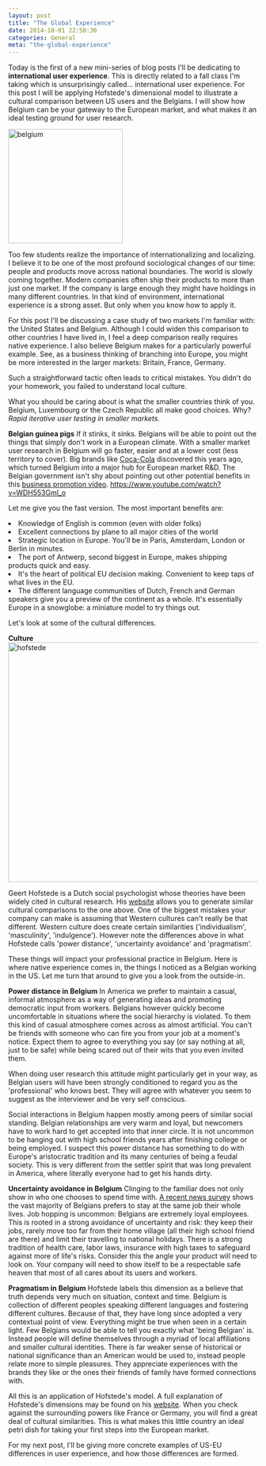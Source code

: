 ```yaml
---
layout: post
title: "The Global Experience"
date: 2014-10-01 22:50:30
categories: General
meta: "the-global-experience"
---
```


Today is the first of a new mini-series of blog posts I'll be dedicating to <strong>international user experience</strong>. This is directly related to a fall class I'm taking which is unsurprisingly called... international user experience. For this post I will be applying Hofstede's dimensional model to illustrate a cultural comparison between US users and the Belgians. I will show how Belgium can be your gateway to the European market, and what makes it an ideal testing ground for user research.

<a href="/_post_images/2014/10/belgium.gif"><img src="/_post_images/2014/10/belgium.gif" alt="belgium" width="231" height="231" class="aligncenter size-full wp-image-4660" /></a>
<!--more-->

Too few students realize the importance of internationalizing and localizing. I believe it to be one of the most profound sociological changes of our time: people and products move across national boundaries. The world is slowly coming together. Modern companies often ship their products to more than just one market. If the company is large enough they might have holdings in many different countries. In that kind of environment, international experience is a strong asset. But only when you know how to apply it.

For this post I'll be discussing a case study of two markets I'm familiar with: the United States and Belgium. Although I could widen this comparison to other countries I have lived in, I feel a deep comparison really requires native experience. I also believe Belgium makes for a particularly powerful example. See, as a business thinking of branching into Europe, you might be more interested in the larger markets: Britain, France, Germany.

Such a straightforward tactic often leads to critical mistakes. You didn't do your homework, you failed to understand local culture.

What you should be caring about is what the smaller countries think of you. Belgium, Luxembourg or the Czech Republic all make good choices. Why? <em>Rapid iterative user testing in smaller markets.</em>

<strong>Belgian guinea pigs</strong>
If it stinks, it sinks. Belgians will be able to point out the things that simply don't work in a European climate. With a smaller market user research in Belgium will go faster, easier and at a lower cost (less territory to cover). Big brands like <a href="https://cocacolabelgium.be/">Coca-Cola</a> discovered this years ago, which turned Belgium into a major hub for European market R&D. The Belgian government isn't shy about pointing out other potential benefits in this <a href="https://www.youtube.com/watch?v=WDH553Gml_o">business promotion video</a>.
https://www.youtube.com/watch?v=WDH553Gml_o

<p>
Let me give you the fast version. The most important benefits are:
<li> Knowledge of English is common (even with older folks)</li>
<li>Excellent connections by plane to all major cities of the world</li>
<li>Strategic location in Europe. You'll be in Paris, Amsterdam, London or Berlin in minutes.</li>
<li>The port of Antwerp, second biggest in Europe, makes shipping products quick and easy.</li>
<li>It's the heart of political EU decision making. Convenient to keep taps of what lives in the EU.</li>
<li>The different language communities of Dutch, French and German speakers give you a preview of the continent as a whole. It's essentially Europe in a snowglobe: a miniature model to try things out.</li></p>
Let's look at some of the cultural differences.

<strong>Culture</strong>
<a href="/_post_images/2014/10/hofstede.png"><img src="/_post_images/2014/10/hofstede.png" alt="hofstede" width="800" height="484" class="aligncenter size-full wp-image-4659" /></a>

Geert Hofstede is a Dutch social psychologist whose theories have been widely cited in cultural research. His <a href="http://geert-hofstede.com/">website</a> allows you to generate similar cultural comparisons to the one above. One of the biggest mistakes your company can make is assuming that Western cultures can't really be that different. Western culture does create certain similarities ('individualism', 'masculinity', 'indulgence'). However note the differences above in what Hofstede calls 'power distance', 'uncertainty avoidance' and 'pragmatism'.

These things will impact your professional practice in Belgium. Here is where native experience comes in, the things I noticed as a Belgian working in the US. Let me turn that around to give you a look from the outside-in.

<strong>Power distance in Belgium</strong>
In America we prefer to maintain a casual, informal atmosphere as a way of generating ideas and promoting democratic input from workers. Belgians however quickly become uncomfortable in situations where the social hierarchy is violated. To them this kind of casual atmosphere comes across as almost artificial. You can't be friends with someone who can fire you from your job at a moment's notice. Expect them to agree to everything you say (or say nothing at all, just to be safe) while being scared out of their wits that you even invited them.

When doing user research this attitude might particularly get in your way, as Belgian users will have been strongly conditioned to regard you as the 'professional' who knows best. They will agree with whatever you seem to suggest as the interviewer and be very self conscious.

Social interactions in Belgium happen mostly among peers of similar social standing. Belgian relationships are very warm and loyal, but newcomers have to work hard to get accepted into that inner circle. It is not uncommon to be hanging out with high school friends years after finishing college or being employed. I suspect this power distance has something to do with Europe's aristocratic tradition and its many centuries of being a feudal society. This is very different from the settler spirit that was long prevalent in America, where literally everyone had to get his hands dirty.

<strong>Uncertainty avoidance in Belgium</strong>
Clinging to the familiar does not only show in who one chooses to spend time with. <a href="http://webcache.googleusercontent.com/search?q=cache:e9xkyzcmwZQJ:deredactie.be/cm/vrtnieuws.english/News/140924_belgium-job-hopping+&cd=1&hl=en&ct=clnk&gl=us">A recent news survey</a> shows the vast majority of Belgians prefers to stay at the same job their whole lives. Job hopping is uncommon: Belgians are extremely loyal employees. This is rooted in a strong avoidance of uncertainty and risk: they keep their jobs, rarely move too far from their home village (all their high school friend are there) and limit their travelling to national holidays.
There is a strong tradition of health care, labor laws, insurance with high taxes to safeguard against more of life's risks. Consider this the angle your product will need to look on. Your company will need to show itself to be a respectable safe heaven that most of all cares about its users and workers.

<strong>Pragmatism in Belgium</strong>
Hofstede labels this dimension as a believe that truth depends very much on situation, context and time. Belgium is collection of different peoples speaking different languages and fostering different cultures. Because of that, they have long since adopted a very contextual point of view. Everything might be true when seen in a certain light. Few Belgians would be able to tell you exactly what 'being Belgian' is. Instead people will define themselves through a myriad of local affiliations and smaller cultural identities. There is far weaker sense of historical or national significance than an American would be used to, instead people relate more to simple pleasures. They appreciate experiences with the brands they like or the ones their friends of family have formed connections with.

All this is an application of Hofstede's model. A full explanation of Hofstede's dimensions may be found on his <a href="http://geert-hofstede.com/">website</a>. When you check against the surrounding powers like France or Germany, you will find a great deal of cultural similarities. This is what makes this little country an ideal petri dish for taking your first steps into the European market.

For my next post, I'll be giving more concrete examples of US-EU differences in user experience, and how those differences are formed.
